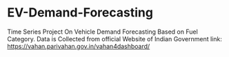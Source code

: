 # EV-Demand-Forecasting
Time Series Project On Vehicle Demand Forecasting Based on Fuel Category.
Data is Collected from official Website of Indian Government
link: https://vahan.parivahan.gov.in/vahan4dashboard/

